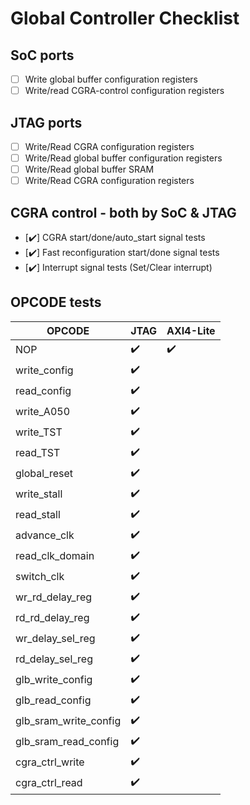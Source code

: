 # Global Controller Checklist

## SoC ports
- [ ] Write global buffer configuration registers
- [ ] Write/read CGRA-control configuration registers

## JTAG ports
- [ ] Write/Read CGRA configuration registers
- [ ] Write/Read global buffer configuration registers
- [ ] Write/Read global buffer SRAM
- [ ] Write/Read CGRA configuration registers

## CGRA control - both by SoC & JTAG
- [:heavy_check_mark:] CGRA start/done/auto_start signal tests
- [:heavy_check_mark:] Fast reconfiguration start/done signal tests
- [:heavy_check_mark:] Interrupt signal tests (Set/Clear interrupt)

## OPCODE tests
| OPCODE                | JTAG             | AXI4-Lite |
|-----------------------|------------------|-----------|
| NOP                   |:heavy_check_mark:|:heavy_check_mark:|
| write_config          |:heavy_check_mark:|           |
| read_config           |:heavy_check_mark:|           |
| write_A050            |:heavy_check_mark:      |           |
| write_TST             |:heavy_check_mark:      |           |
| read_TST              |:heavy_check_mark:       |           |
| global_reset          |:heavy_check_mark:       |           |
| write_stall           |:heavy_check_mark:      |           |
| read_stall            |:heavy_check_mark:      |           |
| advance_clk           |:heavy_check_mark:      |           |
| read_clk_domain       |:heavy_check_mark:       |           |
| switch_clk            |:heavy_check_mark:       |           |
| wr_rd_delay_reg       |:heavy_check_mark:      |           |
| rd_rd_delay_reg       |:heavy_check_mark:      |           |
| wr_delay_sel_reg      |:heavy_check_mark:       |           |
| rd_delay_sel_reg      |:heavy_check_mark:       |           |
| glb_write_config      |:heavy_check_mark:      |           |
| glb_read_config       |:heavy_check_mark:     |           |
| glb_sram_write_config |:heavy_check_mark:      |           |
| glb_sram_read_config  |:heavy_check_mark:       |           |
| cgra_ctrl_write       |:heavy_check_mark:      |           |
| cgra_ctrl_read        |:heavy_check_mark:      |           |
